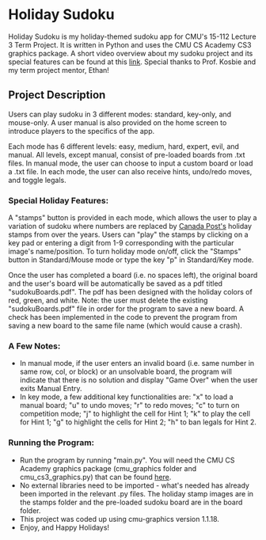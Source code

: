 # Holiday Sudoku
Holiday Sudoku is my holiday-themed sudoku app for CMU's 15-112 Lecture 3 Term Project. It is written in Python and uses the CMU CS Academy CS3 graphics package. A short video overview about my sudoku project and its special features can be found at this [link](https://www.loom.com/share/0f1516868dbc434aad9f09f96f8942da). Special thanks to Prof. Kosbie and my term project mentor, Ethan!

## Project Description 

Users can play sudoku in 3 different modes: standard, key-only, and mouse-only. A user manual is also provided on the home screen to introduce players to the specifics of the app.

Each mode has 6 different levels: easy, medium, hard, expert, evil, and manual. All levels, except manual, consist of pre-loaded boards from .txt files. In
manual mode, the user can choose to input a custom board or load a .txt file. In each mode, the user can also receive hints, undo/redo moves, and toggle legals. 

### Special Holiday Features:
A "stamps" button is provided in each mode, which allows the user to play a variation of sudoku where numbers are replaced by [Canada Post's](https://store.canadapost.ca/store-boutique/en/10/c/stamps-and-collectibles) holiday stamps
from over the years. Users can "play" the stamps by clicking on a key pad or entering a digit from 1-9 corresponding with the particular image's name/position.
To turn holiday mode on/off, click the "Stamps" button in Standard/Mouse mode or type the key "p" in Standard/Key mode.

Once the user has completed a board (i.e. no spaces left), the original board and the user's board will be automatically be saved as a pdf titled 
"sudokuBoards.pdf". The pdf has been designed with the holiday colors of red, green, and white. Note: the user must delete the existing "sudokuBoards.pdf" file 
in order for the program to save a new board. A check has been implemented in the  code to prevent the program from saving a new board to the same file name (which would cause a crash).

### A Few Notes:
- In manual mode, if the user enters an invalid board (i.e. same number in same row, col, or block) or an unsolvable board, the program will indicate
that there is no solution and display "Game Over" when the user exits Manual Entry.
- In key mode, a few additional key functionalities are: "x" to load a manual board; "u" to undo moves; "r" to redo moves; "c" to turn on competition mode;
"j" to highlight the cell for Hint 1; "k" to play the cell for Hint 1; "g" to highlight the cells for Hint 2; "h" to ban legals for Hint 2.

### Running the Program:
- Run the program by running "main.py". You will need the CMU CS Academy graphics package (cmu_graphics folder and cmu_cs3_graphics.py) that can be found [here](https://academy.cs.cmu.edu/desktop). 
- No external libraries need to be imported - what's needed has already been imported in the relevant .py files. The holiday stamp images are in the stamps 
folder and the pre-loaded sudoku board are in the board folder.
- This project was coded up using cmu-graphics version 1.1.18.
- Enjoy, and Happy Holidays! 

